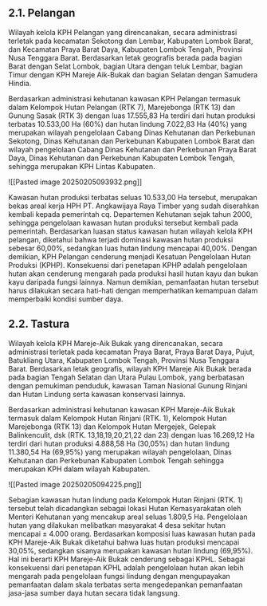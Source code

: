 ## 2.1. Pelangan

Wilayah kelola KPH Pelangan yang direncanakan, secara administrasi terletak pada kecamatan Sekotong dan Lembar, Kabupaten Lombok Barat, dan Kecamatan Praya Barat Daya, Kabupaten Lombok Tengah, Provinsi Nusa Tenggara Barat. Berdasarkan letak geografis berada pada bagian Barat dengan Selat Lombok, bagian Utara dengan teluk Lembar, bagian Timur dengan KPH Mareje Aik-Bukak dan bagian Selatan dengan Samudera Hindia.

Berdasarkan administrasi kehutanan kawasan KPH Pelangan termasuk dalam Kelompok Hutan Pelangan (RTK 7), Marejebonga (RTK 13) dan Gunung Sasak (RTK 3) dengan luas 17.555,83 Ha terdiri dari hutan produksi terbatas 10.533,00 Ha (60%) dan hutan lindung 7.022,83 Ha (40%) yang merupakan wilayah pengelolaan Cabang Dinas Kehutanan dan Perkebunan Sekotong, Dinas Kehutanan dan Perkebunan Kabupaten Lombok Barat dan wilayah pengelolaan Cabang Dinas Kehutanan dan Perkebunan Praya Barat Daya, Dinas Kehutanan dan Perkebunan Kabupaten Lombok Tengah, sehingga merupakan KPH Lintas Kabupaten.

![[Pasted image 20250205093932.png]]

Kawasan hutan produksi terbatas seluas 10.533,00 Ha tersebut, merupakan bekas areal kerja HPH PT. Angkawijaya Raya Timber yang sudah diserahkan kembali kepada pemerintah cq. Departemen Kehutanan sejak tahun 2000, sehingga pengelolaan kawasan hutan produksi tersebut kembali pada pemerintah. Berdasarkan luasan status kawasan hutan wilayah kelola KPH pelangan, diketahui bahwa terjadi dominasi kawasan hutan produksi sebesar 60,00%, sedangkan luas hutan lindung mencapai 40,00%. Dengan demikian, KPH Pelangan cenderung menjadi Kesatuan Pengelolaan Hutan Produksi (KPHP). Konsekuensi dari penetapan KPHP adalah pengelolaan hutan akan cenderung mengarah pada produksi hasil hutan kayu dan bukan kayu daripada fungsi lainnya. Namun demikian, pemanfaatan hutan tersebut harus dilakukan secara hati-hati dengan memperhatikan kemampuan dalam memperbaiki kondisi sumber daya.

## 2.2. Tastura

Wilayah kelola KPH Mareje-Aik Bukak yang direncanakan, secara administrasi terletak pada kecamatan Praya Barat, Praya Barat Daya, Pujut, Batukliang Utara, Kabupaten Lombok Tengah, Provinsi Nusa Tenggara Barat. Berdasarkan letak geografis, wilayah KPH Mareje Aik Bukak berada pada bagian Tengah Selatan dan Utara Pulau Lombok, yang berbatasan dengan pemukiman penduduk, kawasan Taman Nasional Gunung Rinjani dan Hutan Lindung serta kawasan konservasi lainnya.

Berdasarkan administrasi kehutanan kawasan KPH Mareje-Aik Bukak termasuk dalam Kelompok Hutan Rinjani (RTK. 1), Kelompok Hutan Marejebonga (RTK 13) dan Kelompok Hutan Mergejek, Gelepak Balinkenculit, dsk (RTK. 13,18,19,20,21,22 dan 23) dengan luas 16.269,12 Ha terdiri dari hutan produksi 4.888,58 Ha (30,05%) dan hutan lindung 11.380,54 Ha (69,95%) yang merupakan wilayah pengelolaan, Dinas Kehutanan dan Perkebunan Kabupaten Lombok Tengah sehingga merupakan KPH dalam wilayah Kabupaten.

![[Pasted image 20250205094225.png]]

Sebagian kawasan hutan lindung pada Kelompok Hutan Rinjani (RTK. 1) tersebut telah dicadangkan sebagai lokasi Hutan Kemasyarakatan oleh Menteri Kehutanan yang mencakup areal seluas 1.809,5 Ha. Pengelolaan hutan yang dilakukan melibatkan masyarakat 4 desa sekitar hutan mencapai ± 4.000 orang. Berdasarkan komposisi luas kawasan hutan pada KPH Mareje-Aik Bukak diketahui bahwa luas hutan produksi mencapai 30,05%, sedangkan sisanya merupakan kawasan hutan lindung (69,95%). Hal ini berarti KPH Mareje-Aik Bukak cenderung sebagai KPHL. Sebagai konsekuensi dari penetapan KPHL adalah pengelolaan hutan akan lebih mengarah pada pengelolaan fungsi lindung dengan mengupayakan pemanfaatan dalam skala terbatas serta mengedepankan pemanfaatan jasa-jasa sumber daya hutan secara tidak langsung.
